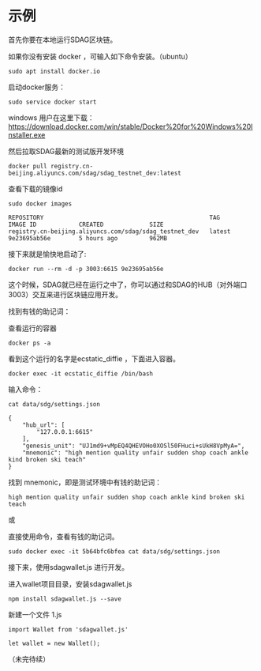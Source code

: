 # 示例

首先你要在本地运行SDAG区块链。

如果你没有安装 docker ，可输入如下命令安装。（ubuntu）

```
sudo apt install docker.io
```

启动docker服务：

```
sudo service docker start
```

windows 用户在这里下载：https://download.docker.com/win/stable/Docker%20for%20Windows%20Installer.exe



然后拉取SDAG最新的测试版开发环境

```
docker pull registry.cn-beijing.aliyuncs.com/sdag/sdag_testnet_dev:latest
```


查看下载的镜像id

```
sudo docker images
```

```
REPOSITORY                                               TAG                 IMAGE ID            CREATED             SIZE
registry.cn-beijing.aliyuncs.com/sdag/sdag_testnet_dev   latest              9e23695ab56e        5 hours ago         962MB
```

接下来就是愉快地启动了:

```
docker run --rm -d -p 3003:6615 9e23695ab56e
```

这个时候，SDAG就已经在运行之中了，你可以通过和SDAG的HUB（对外端口3003）交互来进行区块链应用开发。


找到有钱的助记词：

查看运行的容器

```
docker ps -a
```

看到这个运行的名字是ecstatic_diffie ，下面进入容器。

```
docker exec -it ecstatic_diffie /bin/bash
```

输入命令：

```
cat data/sdg/settings.json
```

```
{
    "hub_url": [
        "127.0.0.1:6615"
    ],
    "genesis_unit": "UJ1md9+vMpEQ4QHEVOHo0XOSl50FHuci+sUkH8VpMyA=",
    "mnemonic": "high mention quality unfair sudden shop coach ankle kind broken ski teach"
}
```

找到 mnemonic，即是测试环境中有钱的助记词：

```
high mention quality unfair sudden shop coach ankle kind broken ski teach
```

或

直接使用命令，查看有钱的助记词。
```
sudo docker exec -it 5b64bfc6bfea cat data/sdg/settings.json
```

接下来，使用sdagwallet.js 进行开发。

进入wallet项目目录，安装sdagwallet.js

```
npm install sdagwallet.js --save
```

新建一个文件 1.js

```
import Wallet from 'sdagwallet.js'
 
let wallet = new Wallet();
```

（未完待续）

